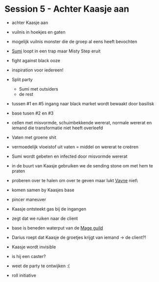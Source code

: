 # Session 5 - Achter Kaasje aan

- achter Kaasje aan
- vuilnis in hoekjes en gaten
- mogelijk vuilnis monster die de groep al eens heeft bevochten

- [Sumi](https://bookstack.hemels.me/books/Inquisitors/page/sumi) loopt in een trap maar Misty Step eruit

- fight against black ooze
- inspiration voor iedereen!

- Split party
    - Sumi met outsiders
    - de rest

- tussen #1 en #5 ingang naar black market wordt bewaakt door basilisk

- base tusen #2 en #3
- cellen met misvormde, schuimbekkende wererat, normale wererat en iemand die transformatie niet heeft overleefd
- Vaten met groene shit
- vermoedelijk vloeistof uit vaten = middel on wererat te creëren
- Sumi wordt gebeten en infected door misvormde wererat

- in de buurt van Kaasje gebruiken we de sending stone om met hem te praten
- proberen over te halen om over te geven maar lukt [Vayne](https://bookstack.hemels.me/books/Inquisitors/page/vayne) niet\

- komen samen by Kaasjes base
- pincer maneuver

- Kaasje ontsteekt gas bij de ingangen
- zegt dat we ruiken naar de client
- base is beneden waterput van de [Mage guild](https://bookstack.hemels.me/books/Inquisitors/page/mage-guild)

- Darius roept dat Kaasje de groetjes krijgt van iemand -> de client?!
- Kaasje wordt invisible
- is hij een caster? 
- weet de party te ontwijken :(

- roll initiative
